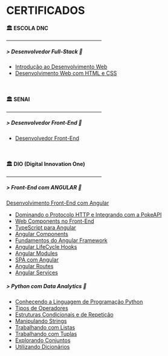# CERTIFICADOS
  <h4> 🏛️ ESCOLA DNC </h4>
  <hr align="right" width="50%">
  <h5> > Desenvolvedor Full-Stack 📗</h5>
  <ul>
    <a href="https://github.com/judah-lopes/certificados/blob/main/dnc-Introdução_ao_Desenvolvimento_Web.pdf"><li>Introdução ao Desenvolvimento Web</li></a>
    <a href="https://github.com/judah-lopes/certificados/blob/main/dnc-Desenvolvimento_Web_com_HTML_e_CSS.pdf"><li>Desenvolvimento Web com HTML e CSS</li></a>
<!--     <a href=""><li></li></a> -->
  </ul>
  <br>
  <h4>🏛️ SENAI </h4>
  <hr align="right" width="50%">
  <h5> > Desenvolvedor Front-End 📗</h5>
  <ul>
    <a href="https://github.com/judah-lopes/certificados/blob/main/senai-Front_End.pdf"><li>Desenvolvedor Front-End</li></a>
<!--     <a href=""><li></li></a> -->
  </ul>
  <br>
  <h4>🏛️ DIO (Digital Innovation One)</h4>
  <hr align="right" width="50%">
  <h5> > Front-End com ANGULAR 📗</h5>
  <a href="https://github.com/judah-lopes/certificados/blob/main/dio/angular/DIO-Desenvolvimento_Frontend_com_Angular.pdf">Desenvolvimento Front-End com Angular</a>
  <ul>
<!--     <a href="https://github.com/judah-lopes/certificados/blob/main/dio-Versionamento_de_Código_com_Git_e_GitHub.pdf"><li>Versionamento de Código com Git e GitHub</li></a>
    <a href="https://github.com/judah-lopes/certificados/blob/main/dio/angular/dio-Conhecendo_Funções_JavaScript.pdf"><li>Conhecendo Funções com JavaScript</li></a>
    <a href="https://github.com/judah-lopes/certificados/blob/main/dio/angular/dio-Criando_Objetos_e_Classes_em_JavaScript.pdf"><li>Criando Objetos e Classes em JavaScript</li></a>
    <a href="https://github.com/judah-lopes/certificados/blob/main/dio/angular/dio-Importação_e_Exportação_com_JavaScript.pdf"><li>Importação e Exportação com JavaScript</li></a>
    <a href="https://github.com/judah-lopes/certificados/blob/main/dio/angular/dio-Criando_um_Projeto_com_HTML_e_CSS_para_Listagem_de_Pokémon.pdf"><li>Criando um Projeto com HTML/CSS para Listagem de Pokémon</li></a> -->
    <a href="https://github.com/judah-lopes/certificados/blob/main/dio/angular/dio-Dominando_o_Protocolo_HTTP_e_Integrando_com_a_PokeAPI.pdf"><li>Dominando o Protocolo HTTP e Integrando com a PokeAPI</li></a>
    <a href="https://github.com/judah-lopes/certificados/blob/main/dio/angular/dio-Trabalhando_com_Web_Components_no_Front-End.pdf"><li>Web Components no Front-End</li></a>
    <a href="https://github.com/judah-lopes/certificados/blob/main/dio/angular/dio-TypeScript_para_Angular.pdf"><li>TypeScript para Angular</li></a>
<!--     <a href="https://github.com/judah-lopes/certificados/blob/main/dio/angular/dio-Introdução_ao_Ecossistema_Angular.pdf"><li>Introdução ao Ecossistema Angular</li></a> -->
    <a href="https://github.com/judah-lopes/certificados/blob/main/dio/angular/dio-Trabalhando_com_Componentes_Angular.pdf"><li>Angular Components</li></a>
    <a href="https://github.com/judah-lopes/certificados/blob/main/dio/angular/dio-Fundamentos_do_Angular_Framework.pdf"><li>Fundamentos do Angular Framework</li></a>
    <a href="https://github.com/judah-lopes/certificados/blob/main/dio/angular/dio-LifeCycle_Hooks_Angular.pdf"><li>Angular LifeCycle Hooks</li></a>
    <a href="https://github.com/judah-lopes/certificados/blob/main/dio/angular/dio-Módulos_Angular.pdf"><li>Angular Modules</li></a>
    <a href="https://github.com/judah-lopes/certificados/blob/main/dio/angular/DIO-Single_Page_Application_com_Angular.pdf"><li>SPA com Angular</li></a>
    <a href="https://github.com/judah-lopes/certificados/blob/main/dio/angular/DIO-Trabalhando_com_Rotas_no_Angular.pdf"><li>Angular Routes</li></a>
    <a href="https://github.com/judah-lopes/certificados/blob/main/dio/angular/DIO-Trabalhando_com_Services_no_Angular.pdf"><li>Angular Services</li></a>
<!--     <a href="https://github.com/judah-lopes/certificados/blob/main/dio/angular/DIO-Explorando_o_Angular_Framework.pdf"><li>Explorando o Angular Framework</li></a> -->
  </ul>

<h5> > Python com Data Analytics 📗</h5>
<ul>
  <a href="https://github.com/judah-lopes/certificados/blob/main/dio/python-analytics/dio-Conhecendo_a_Linguagem_de_Programação_Python.pdf"><li>Conhecendo a Linguagem de Programação Python</li></a>
  <a href="https://github.com/judah-lopes/certificados/blob/main/dio/python-analytics/dio-Tipos_de_Operadores_com_Python.pdf"><li>Tipos de Operadores</li></a>
  <a href="https://github.com/judah-lopes/certificados/blob/main/dio/python-analytics/dio-Estruturas_Condicionais_e_de_Repetição_em_Python.pdf"><li>Estruturas Condicionais e de Repetição</li></a>
  <a href="https://github.com/judah-lopes/certificados/blob/main/dio/python-analytics/dio-Manipulando_Strings_com_Python.pdf"><li>Manipulando Strings</li></a>
  <a href="https://github.com/judah-lopes/certificados/blob/main/dio/python-analytics/dio-Trabalhando_com_Listas_em_Python.pdf"><li>Trabalhando com Listas</li></a>
  <a href="https://github.com/judah-lopes/certificados/blob/main/dio/python-analytics/dio-Conhecendo_Tuplas_em_Python.pdf"><li>Trabalhando com Tuplas</li></a>
  <a href="https://github.com/judah-lopes/certificados/blob/main/dio/python-analytics/dio-Explorando_Conjuntos_em_Python.pdf"><li>Explorando Conjuntos</li></a>
  <a href="https://github.com/judah-lopes/certificados/blob/main/dio/python-analytics/dio-Aprendendo_a_Utilizar_Dicionários_em_Python.pdf"><li>Utilizando Dicionários</li></a>
</ul>
   
</div>
